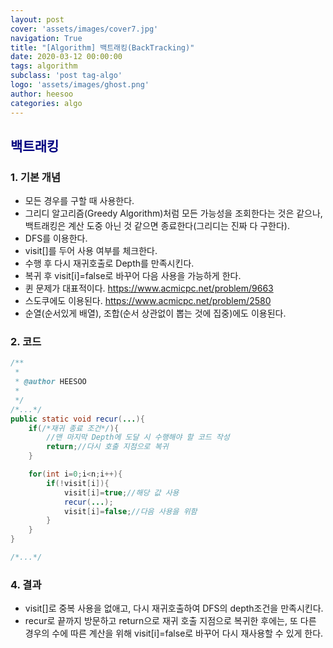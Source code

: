 ```yaml
---
layout: post
cover: 'assets/images/cover7.jpg'
navigation: True
title: "[Algorithm] 백트래킹(BackTracking)"
date: 2020-03-12 00:00:00
tags: algorithm
subclass: 'post tag-algo'
logo: 'assets/images/ghost.png'
author: heesoo
categories: algo
---
```


## <span style="color:navy">백트래킹</span>

### 1. 기본 개념
- 모든 경우를 구할 때 사용한다.
- 그리디 알고리즘(Greedy Algorithm)처럼 모든 가능성을 조회한다는 것은 같으나, 백트래킹은 계산 도중 아닌 것 같으면 종료한다(그리디는 진짜 다 구한다).
- DFS를 이용한다.
- visit[]를 두어 사용 여부를 체크한다.
- 수행 후 다시 재귀호출로 Depth를 만족시킨다.
- 복귀 후 visit[i]=false로 바꾸어 다음 사용을 가능하게 한다.
- 퀸 문제가 대표적이다. <https://www.acmicpc.net/problem/9663>
- 스도쿠에도 이용된다. <https://www.acmicpc.net/problem/2580>
- 순열(순서있게 배열), 조합(순서 상관없이 뽑는 것에 집중)에도 이용된다.

### 2. 코드
```java
/**
 *
 * @author HEESOO
 *
 */
/*...*/
public static void recur(...){
    if(/*재귀 종료 조건*/){
        //맨 마지막 Depth에 도달 시 수행해야 할 코드 작성
        return;//다시 호출 지점으로 복귀
    }

    for(int i=0;i<n;i++){
        if(!visit[i]){
            visit[i]=true;//해당 값 사용
            recur(...);
            visit[i]=false;//다음 사용을 위함
        }
    }
}

/*...*/
```

### 4. 결과
- visit[]로 중복 사용을 없애고, 다시 재귀호출하여 DFS의 depth조건을 만족시킨다.
- recur로 끝까지 방문하고 return으로 재귀 호출 지점으로 복귀한 후에는, 또 다른 경우의 수에 따른 계산을 위해 visit[i]=false로 바꾸어 다시 재사용할 수 있게 한다.

